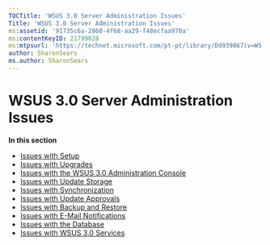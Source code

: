```yaml
---
TOCTitle: 'WSUS 3.0 Server Administration Issues'
Title: 'WSUS 3.0 Server Administration Issues'
ms:assetid: '91735c6a-2860-4f68-aa29-f48ecfaa970a'
ms:contentKeyID: 21799028
ms:mtpsurl: 'https://technet.microsoft.com/pt-pt/library/Dd939867(v=WS.10)'
author: SharonSears
ms.author: SharonSears
---
```


WSUS 3.0 Server Administration Issues
=====================================

**In this section**

-   [Issues with Setup](https://technet.microsoft.com/9fd83c19-9100-4ac6-adf7-50dabc1b7dd8)
-   [Issues with Upgrades](https://technet.microsoft.com/b64722a1-d044-4e97-b2e8-2ee8f0154238)
-   [Issues with the WSUS 3.0 Administration Console](https://technet.microsoft.com/a7602334-3ead-425b-96b4-894c68f64b3e)
-   [Issues with Update Storage](https://technet.microsoft.com/4615d075-9566-40b4-8336-7389d4cc0c41)
-   [Issues with Synchronization](https://technet.microsoft.com/6a224c45-3a4c-4145-acf3-5fb520efea1d)
-   [Issues with Update Approvals](https://technet.microsoft.com/e02a12a4-53db-4e6f-8335-9dde330de1f4)
-   [Issues with Backup and Restore](https://technet.microsoft.com/2254217c-9c85-4d6f-a3c1-c8ece1a8eb66)
-   [Issues with E-Mail Notifications](https://technet.microsoft.com/5e57aba2-da75-465b-88bb-03d5390ea2cb)
-   [Issues with the Database](https://technet.microsoft.com/46af7b4a-cdf7-46a0-9521-dc0d78e79e50)
-   [Issues with WSUS 3.0 Services](https://technet.microsoft.com/50cbd09c-7984-4dcd-8cfc-d14e69561ab3)
